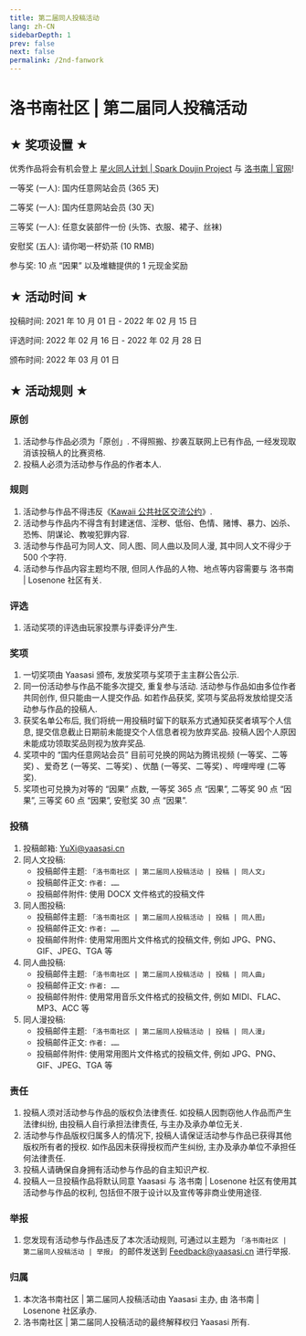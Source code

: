 ```yaml
---
title: 第二届同人投稿活动
lang: zh-CN
sidebarDepth: 1
prev: false
next: false
permalink: /2nd-fanwork
---
```


# 洛书南社区 | 第二届同人投稿活动

## ★ 奖项设置 ★

优秀作品将会有机会登上 [星火同人计划 | Spark Doujin Project](https://spark.yaasasi.cn/doujin) 与 [洛书南 | 官网](https://www.losenone.cn/)!

一等奖 (一人): 国内任意网站会员 (365 天)

二等奖 (一人): 国内任意网站会员 (30 天)

三等奖 (一人): 任意女装部件一份 (头饰、衣服、裙子、丝袜)

安慰奖 (五人): 请你喝一杯奶茶 (10 RMB)

参与奖: 10 点 “因果” 以及堆糖提供的 1 元现金奖励

## ★ 活动时间 ★

投稿时间: 2021 年 10 月 01 日 - 2022 年 02 月 15 日

评选时间: 2022 年 02 月 16 日 - 2022 年 02 月 28 日

颁布时间: 2022 年 03 月 01 日

## ★ 活动规则 ★

### 原创

1. 活动参与作品必须为「原创」. 不得照搬、抄袭互联网上已有作品, 一经发现取消该投稿人的比赛资格.
2. 投稿人必须为活动参与作品的作者本人.

### 规则

1. 活动参与作品不得违反《[Kawaii 公共社区交流公约](https://kawaii.yaasasi.cn/)》.
2. 活动参与作品内不得含有封建迷信、淫秽、低俗、色情、赌博、暴力、凶杀、恐怖、阴谋论、教唆犯罪内容.
3. 活动参与作品可为同人文、同人图、同人曲以及同人漫, 其中同人文不得少于 500 个字符.
4. 活动参与作品内容主题均不限, 但同人作品的人物、地点等内容需要与 洛书南 | Losenone 社区有关.

### 评选

1. 活动奖项的评选由玩家投票与评委评分产生.

### 奖项

1. 一切奖项由 Yaasasi 颁布, 发放奖项与奖项于主主群公告公示.
2. 同一份活动参与作品不能多次提交, 重复参与活动. 活动参与作品如由多位作者共同创作, 但只能由一人提交作品. 如若作品获奖, 奖项与奖品将发放给提交活动参与作品的投稿人.
3. 获奖名单公布后, 我们将统一用投稿时留下的联系方式通知获奖者填写个人信息, 提交信息截止日期前未能提交个人信息者视为放弃奖品. 投稿人因个人原因未能成功领取奖品则视为放弃奖品.
4. 奖项中的 “国内任意网站会员” 目前可兑换的网站为腾讯视频 (一等奖、二等奖) 、爱奇艺 (一等奖、二等奖) 、优酷 (一等奖、二等奖) 、哔哩哔哩 (二等奖).
5. 奖项也可兑换为对等的 “因果” 点数, 一等奖 365 点 “因果”, 二等奖 90 点 “因果”, 三等奖 60 点 “因果”, 安慰奖 30 点 “因果”.

### 投稿

1. 投稿邮箱: [YuXi@yaasasi.cn](mailto:YuXi@yaasasi.cn)
2. 同人文投稿:
   - 投稿邮件主题: `「洛书南社区 | 第二届同人投稿活动 | 投稿 | 同人文」`
   - 投稿邮件正文: `作者: ……`
   - 投稿邮件附件: 使用 DOCX 文件格式的投稿文件
3. 同人图投稿:
   - 投稿邮件主题: `「洛书南社区 | 第二届同人投稿活动 | 投稿 | 同人图」`
   - 投稿邮件正文: `作者: ……`
   - 投稿邮件附件: 使用常用图片文件格式的投稿文件, 例如 JPG、PNG、GIF、JPEG、TGA 等
4. 同人曲投稿:
   - 投稿邮件主题: `「洛书南社区 | 第二届同人投稿活动 | 投稿 | 同人曲」`
   - 投稿邮件正文: `作者: ……`
   - 投稿邮件附件: 使用常用音乐文件格式的投稿文件, 例如 MIDI、FLAC、MP3、ACC 等
5. 同人漫投稿:
   - 投稿邮件主题: `「洛书南社区 | 第二届同人投稿活动 | 投稿 | 同人漫」`
   - 投稿邮件正文: `作者: ……`
   - 投稿邮件附件: 使用常用图片文件格式的投稿文件, 例如 JPG、PNG、GIF、JPEG、TGA 等

### 责任

1. 投稿人须对活动参与作品的版权负法律责任. 如投稿人因剽窃他人作品而产生法律纠纷, 由投稿人自行承担法律责任, 与主办及承办单位无关.
2. 活动参与作品版权归属多人的情况下, 投稿人请保证活动参与作品已获得其他版权所有者的授权. 如作品因未获得授权而产生纠纷, 主办及承办单位不承担任何法律责任.
3. 投稿人请确保自身拥有活动参与作品的自主知识产权.
4. 投稿人一旦投稿作品将默认同意 Yaasasi 与 洛书南 | Losenone 社区有使用其活动参与作品的权利, 包括但不限于设计以及宣传等非商业使用途径.

### 举报

1. 您发现有活动参与作品违反了本次活动规则, 可通过以主题为 `「洛书南社区 | 第二届同人投稿活动 | 举报」` 的邮件发送到 [Feedback@yaasasi.cn](mailto:Feedback@yaasasi.cn) 进行举报.

### 归属

1. 本次洛书南社区 | 第二届同人投稿活动由 Yaasasi 主办, 由 洛书南 | Losenone 社区承办.
2. 洛书南社区 | 第二届同人投稿活动的最终解释权归 Yaasasi 所有.
